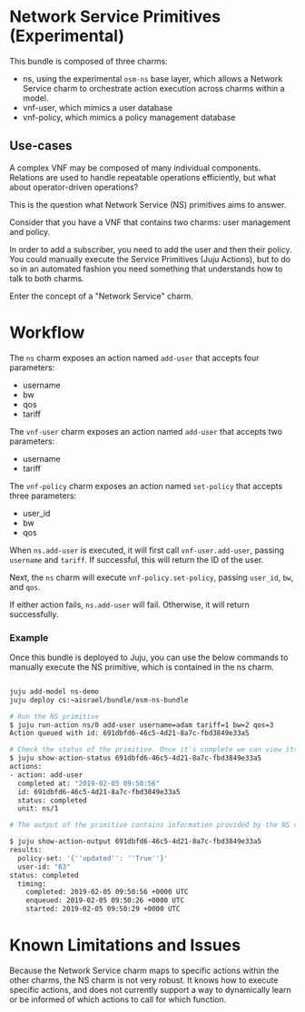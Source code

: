 # Network Service Primitives (Experimental)

This bundle is composed of three charms:

- ns, using the experimental `osm-ns` base layer, which allows a Network Service charm to orchestrate action execution across charms within a model.
- vnf-user, which mimics a user database
- vnf-policy, which mimics a policy management database


## Use-cases

A complex VNF may be composed of many individual components. Relations are used to handle repeatable operations efficiently, but what about operator-driven operations?

This is the question what Network Service (NS) primitives aims to answer.

Consider that you have a VNF that contains two charms: user management and policy. 

In order to add a subscriber, you need to add the user and then their policy. You could manually execute the Service Primitives (Juju Actions), but to do so in an automated fashion you need something that understands how to talk to both charms.

Enter the concept of a "Network Service" charm.

# Workflow

The `ns` charm exposes an action named `add-user` that accepts four parameters:
- username
- bw
- qos
- tariff

The `vnf-user` charm exposes an action named `add-user` that accepts two parameters:
- username
- tariff

The `vnf-policy` charm exposes an action named `set-policy` that accepts three parameters:
- user_id
- bw
- qos


When `ns.add-user` is executed, it will first call `vnf-user.add-user`, passing `username` and `tariff`. If successful, this will return the ID of the user.

Next, the `ns` charm will execute `vnf-policy.set-policy`, passing `user_id`, `bw`, and `qos`.

If either action fails, `ns.add-user` will fail. Otherwise, it will return successfully.

### Example

Once this bundle is deployed to Juju, you can use the below commands to manually execute the NS primitive, which is contained in the ns charm.

```bash

juju add-model ns-demo
juju deploy cs:~aisrael/bundle/osm-ns-bundle

# Run the NS primitive
$ juju run-action ns/0 add-user username=adam tariff=1 bw=2 qos=3
Action queued with id: 691dbfd6-46c5-4d21-8a7c-fbd3849e33a5

# Check the status of the primitive. Once it's complete we can view its output.
$ juju show-action-status 691dbfd6-46c5-4d21-8a7c-fbd3849e33a5
actions:
- action: add-user
  completed at: "2019-02-05 09:50:56"
  id: 691dbfd6-46c5-4d21-8a7c-fbd3849e33a5
  status: completed
  unit: ns/1

# The output of the primitive contains information provided by the NS charm, which it received from the VNF charms.

$ juju show-action-output 691dbfd6-46c5-4d21-8a7c-fbd3849e33a5
results:
  policy-set: '{''updated'': ''True''}'
  user-id: "63"
status: completed
  timing:
    completed: 2019-02-05 09:50:56 +0000 UTC
    enqueued: 2019-02-05 09:50:26 +0000 UTC
    started: 2019-02-05 09:50:29 +0000 UTC

```

# Known Limitations and Issues

Because the Network Service charm maps to specific actions within the other charms, the NS charm is not very robust. It knows how to execute specific actions, and does not currently support a way to dynamically learn or be informed of which actions to call for which function.